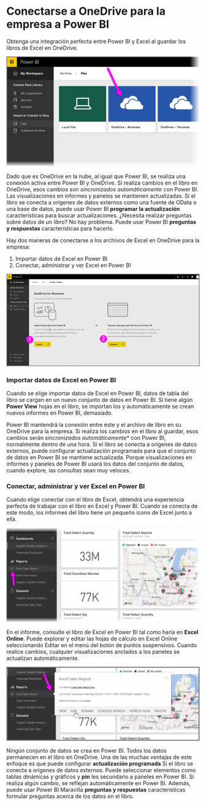 <properties
   pageTitle="Conectarse a OneDrive para la empresa a Power BI"
   description="OneDrive para archivos de Excel y de negocio son una coincidencia encontrada en la nube"
   services="powerbi"
   documentationCenter=""
   authors="davidiseminger"
   manager="mblythe"
   backup=""
   editor=""
   tags=""
   qualityFocus="no"
   qualityDate=""
   featuredVideoId="WK7OZF-hVZA"
   featuredVideoThumb=""
   courseDuration="8m"/>

<tags
   ms.service="powerbi"
   ms.devlang="NA"
   ms.topic="get-started-article"
   ms.tgt_pltfrm="NA"
   ms.workload="powerbi"
   ms.date="09/29/2016"
   ms.author="davidi"/>

# Conectarse a OneDrive para la empresa a Power BI

Obtenga una integración perfecta entre Power BI y Excel al guardar los libros de Excel en OneDrive.

![](media/powerbi-learning-5-4-connect-onedrive-for-business/5-4_1.png)

Dado que es OneDrive en la nube, al igual que Power BI, se realiza una conexión activa entre Power BI y OneDrive. Si realiza cambios en el libro en OneDrive, esos cambios son *sincronizados automáticamente* con Power BI. Las visualizaciones en informes y paneles se mantienen actualizadas. Si el libro se conecta a orígenes de datos externos como una fuente de OData o una base de datos, puede usar Power BI **programar la actualización** características para buscar actualizaciones. ¿Necesita realizar preguntas sobre datos de un libro? No hay problema. Puede usar Power BI **preguntas y respuestas** características para hacerlo.

Hay dos maneras de conectarse a los archivos de Excel en OneDrive para la empresa:

1.   Importar datos de Excel en Power BI
2.   Conectar, administrar y ver Excel en Power BI

![](media/powerbi-learning-5-4-connect-onedrive-for-business/5-4_3.png)

### Importar datos de Excel en Power BI
Cuando se elige importar datos de Excel en Power BI, datos de tabla del libro se cargan en un nuevo conjunto de datos en Power BI. Si tiene algún **Power View** hojas en el libro, se importan los y automáticamente se crean nuevos informes en Power BI, demasiado.

Power BI mantendrá la conexión entre éste y el archivo de libro en su OneDrive para la empresa. Si realiza los cambios en el libro al guardar, esos cambios serán *sincronizados automáticamente** con Power BI, normalmente dentro de una hora. Si el libro se conecta a orígenes de datos externos, puede configurar actualización programada para que el conjunto de datos en Power BI se mantiene actualizada. Porque visualizaciones en informes y paneles de Power BI usará los datos del conjunto de datos, cuando explore, las consultas sean muy veloces.

### Conectar, administrar y ver Excel en Power BI
Cuando elige conectar con el libro de Excel, obtendrá una experiencia perfecta de trabajar con el libro en Excel y Power BI. Cuando se conecta de este modo, los informes del libro tiene un pequeño icono de Excel junto a ella.

![](media/powerbi-learning-5-4-connect-onedrive-for-business/5-4_4.png)

En el informe, consulte el libro de Excel en Power BI tal como haría en **Excel Online**. Puede explorar y editar las hojas de cálculo en Excel Online seleccionando Editar en el menú del botón de puntos suspensivos. Cuando realice cambios, cualquier visualizaciones anclados a los paneles se actualizan automáticamente.

![](media/powerbi-learning-5-4-connect-onedrive-for-business/5-4_5.png)

Ningún conjunto de datos se crea en Power BI. Todos los datos permanecen en el libro en OneDrive. Una de las muchas ventajas de este enfoque es que puede configurar **actualización programada** Si el libro se conecta a orígenes de datos externos. Puede seleccionar elementos como tablas dinámicas y gráficos y **pin** les secundario a paneles en Power BI. Si realiza algún cambio, se reflejan automáticamente en Power BI. Además, puede usar Power BI Maravilla **preguntas y respuestas** características formular preguntas acerca de los datos en el libro.  
